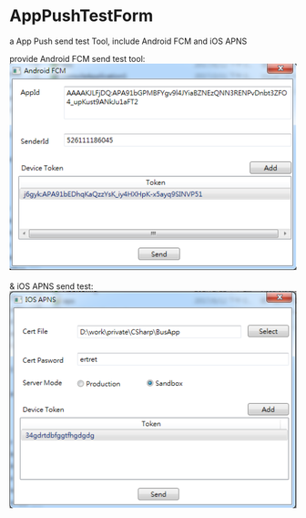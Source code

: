﻿# AppPushTestForm
a App Push send test Tool, include Android FCM and iOS APNS

provide Android FCM send test tool:<br>
![avatar](/rm_res/fcm.png)<br><br>
& iOS APNS send test:<br>
![avatar](/rm_res/apns.png)
